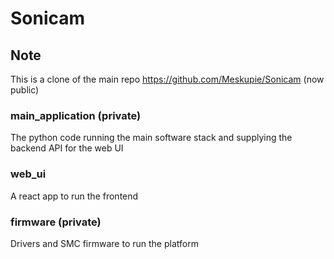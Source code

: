 # Sonicam

## Note
This is a clone of the main repo https://github.com/Meskupie/Sonicam (now public)

### main_application (private)
The python code running the main software stack and supplying the backend API for the web UI

### web_ui
A react app to run the frontend

### firmware (private)
Drivers and SMC firmware to run the platform
